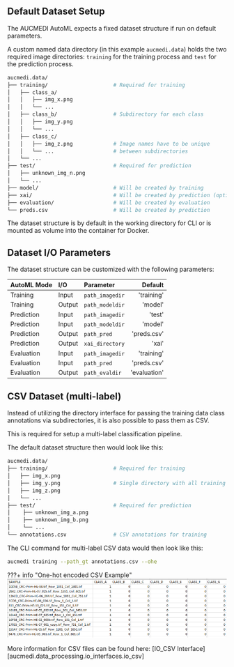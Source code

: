 ## Default Dataset Setup

The AUCMEDI AutoML expects a fixed dataset structure if run on default parameters.

A custom named data directory (in this example `aucmedi.data`) holds the two required
image directories: `training` for the training process and `test` for the prediction process.

```bash
aucmedi.data/
├── training/                     # Required for training
│   ├── class_a/
│   │   ├── img_x.png
│   │   └── ...
│   ├── class_b/                  # Subdirectory for each class
│   │   ├── img_y.png
│   │   └── ...
│   ├── class_c/
│   │   ├── img_z.png             # Image names have to be unique
│   │   └── ...                   # between subdirectories
│   └── ...
├── test/                         # Required for prediction
│   ├── unknown_img_n.png
│   └── ...
├── model/                        # Will be created by training
├── xai/                          # Will be created by prediction (optional)
├── evaluation/                   # Will be created by evaluation
└── preds.csv                     # Will be created by prediction
```

The dataset structure is by default in the working directory for CLI or
is mounted as volume into the container for Docker.

## Dataset I/O Parameters

The dataset structure can be customized with the following parameters:

| AutoML Mode | I/O | Parameter | Default |
|:------------|:----|:----------|--------:|
| Training | Input | `path_imagedir` | 'training' |
| Training | Output | `path_modeldir` | 'model' |
| Prediction | Input | `path_imagedir` | 'test' |
| Prediction | Input | `path_modeldir` | 'model' |
| Prediction | Output | `path_pred` | 'preds.csv' |
| Prediction | Output | `xai_directory` | 'xai' |
| Evaluation | Input | `path_imagedir` | 'training' |
| Evaluation | Input | `path_pred` | 'preds.csv' |
| Evaluation | Output | `path_evaldir` | 'evaluation' |


## CSV Dataset (multi-label)

Instead of utilizing the directory interface for passing the training data
class annotations via subdirectories, it is also possible to pass them as CSV.

This is required for setup a multi-label classification pipeline.

The default dataset structure then would look like this:

```bash
aucmedi.data/
├── training/                     # Required for training
│   ├── img_x.png
│   ├── img_y.png                 # Single directory with all training images
│   ├── img_z.png
│   └── ...
├── test/                         # Required for prediction
│    ├── unknown_img_a.png
│    ├── unknown_img_b.png
│    └── ...
└── annotations.csv               # CSV annotations for training
```

The CLI command for multi-label CSV data would then look like this:

```sh
aucmedi training --path_gt annotations.csv --ohe
```

???+ info "One-hot encoded CSV Example"
    ![csv_ohe](../images/docs.csv.ohe.png)

More information for CSV files can be found here:
[IO_CSV Interface][aucmedi.data_processing.io_interfaces.io_csv]
